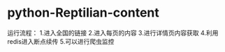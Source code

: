 # python-Reptilian-content
运行流程：
   1.进入全国的链接
   2.进入每页的内容
   3.进行详情页内容获取
   4.利用redis进入断点续传
   5.可以进行爬虫监控
